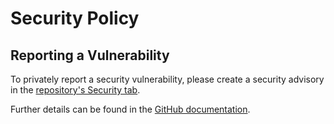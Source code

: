 # Security Policy

## Reporting a Vulnerability

To privately report a security vulnerability, please create a security advisory in the [repository's Security tab](https://github.com/martincostello/sqllocaldb/security/advisories).

Further details can be found in the [GitHub documentation](https://docs.github.com/code-security/security-advisories/guidance-on-reporting-and-writing/privately-reporting-a-security-vulnerability).
